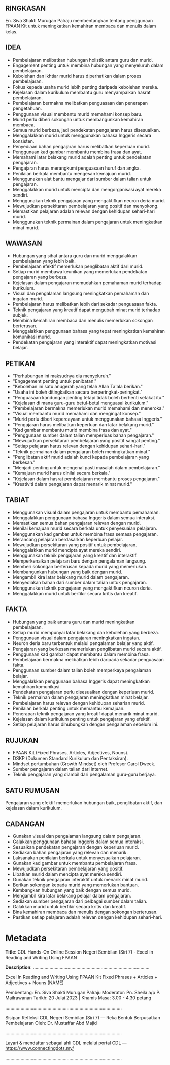## RINGKASAN
En. Siva Shakti Murugan Palraju membentangkan tentang penggunaan FPAAN Kit untuk meningkatkan kemahiran membaca dan menulis dalam kelas.

## IDEA
- Pembelajaran melibatkan hubungan holistik antara guru dan murid.
- Engagement penting untuk membina hubungan yang menyeluruh dalam pembelajaran.
- Kebolehan dan ikhtiar murid harus diperhatikan dalam proses pembelajaran.
- Fokus kepada usaha murid lebih penting daripada kebolehan mereka.
- Kejelasan dalam kurikulum membantu guru menyampaikan hasrat pembelajaran.
- Pembelajaran bermakna melibatkan penguasaan dan penerapan pengetahuan.
- Penggunaan visual membantu murid memahami konsep baru.
- Murid perlu diberi sokongan untuk membangunkan kemahiran membaca.
- Semua murid berbeza, jadi pendekatan pengajaran harus disesuaikan.
- Menggalakkan murid untuk menggunakan bahasa Inggeris secara konsisten.
- Penyediaan bahan pengajaran harus melibatkan keperluan murid.
- Penggunaan kad gambar membantu membina frasa dan ayat.
- Memahami latar belakang murid adalah penting untuk pendekatan pengajaran.
- Pengajaran harus merangkumi penguasaan huruf dan angka.
- Penilaian berkala membantu mengesan kemajuan murid.
- Menggunakan alat bantu mengajar dari sumber dalam talian untuk pengajaran.
- Menggalakkan murid untuk mencipta dan mengorganisasi ayat mereka sendiri.
- Menggunakan teknik pengajaran yang mengaktifkan neuron deria murid.
- Mewujudkan persekitaran pembelajaran yang positif dan menyokong.
- Memastikan pelajaran adalah relevan dengan kehidupan sehari-hari murid.
- Menggunakan teknik permainan dalam pengajaran untuk meningkatkan minat murid.

## WAWASAN
- Hubungan yang sihat antara guru dan murid menggalakkan pembelajaran yang lebih baik.
- Pembelajaran efektif memerlukan penglibatan aktif dari murid.
- Setiap murid membawa keunikan yang memerlukan pendekatan pengajaran yang berbeza.
- Kejelasan dalam pengajaran memudahkan pemahaman murid terhadap kurikulum.
- Visual dan pengalaman langsung meningkatkan pemahaman dan ingatan murid.
- Pembelajaran harus melibatkan lebih dari sekadar penguasaan fakta.
- Teknik pengajaran yang kreatif dapat mengubah minat murid terhadap subjek.
- Membina kemahiran membaca dan menulis memerlukan sokongan berterusan.
- Menggalakkan penggunaan bahasa yang tepat meningkatkan kemahiran komunikasi murid.
- Pendekatan pengajaran yang interaktif dapat meningkatkan motivasi belajar.

## PETIKAN
- "Perhubungan ini maksudnya dia menyeluruh."
- "Engagement penting untuk penibatan."
- "Kebolehan ini satu anugerah yang telah Allah Ta'ala berikan."
- "Usaha ini boleh ditingkatkan secara berperingkat-peringkat."
- "Penguasaan kandungan penting tetapi tidak boleh berhenti setakat itu."
- "Kejelasan di mana guru-guru betul-betul menguasai kurikulum."
- "Pembelajaran bermakna memerlukan murid memahami dan meneroka."
- "Visual membantu murid memahami dan mengingat konsep."
- "Murid perlu diberi kepercayaan untuk menggunakan bahasa Inggeris."
- "Pengajaran harus melibatkan keperluan dan latar belakang murid."
- "Kad gambar membantu murid membina frasa dan ayat."
- "Penggunaan sumber dalam talian memperluas bahan pengajaran."
- "Mewujudkan persekitaran pembelajaran yang positif sangat penting."
- "Setiap pelajaran harus relevan dengan kehidupan sehari-hari."
- "Teknik permainan dalam pengajaran boleh meningkatkan minat."
- "Penglibatan aktif murid adalah kunci kepada pembelajaran yang berkesan."
- "Menjadi penting untuk mengenal pasti masalah dalam pembelajaran."
- "Kemajuan murid harus dinilai secara berkala."
- "Kejelasan dalam hasrat pembelajaran membantu proses pengajaran."
- "Kreativiti dalam pengajaran dapat menarik minat murid."

## TABIAT
- Menggunakan visual dalam pengajaran untuk membantu pemahaman.
- Menggalakkan penggunaan bahasa Inggeris dalam semua interaksi.
- Memastikan semua bahan pengajaran relevan dengan murid.
- Menilai kemajuan murid secara berkala untuk penyesuaian pelajaran.
- Menggunakan kad gambar untuk membina frasa semasa pengajaran.
- Merancang pelajaran berdasarkan keperluan pelajar.
- Mewujudkan persekitaran yang positif untuk pembelajaran.
- Menggalakkan murid mencipta ayat mereka sendiri.
- Menggunakan teknik pengajaran yang kreatif dan interaktif.
- Memperkenalkan pelajaran baru dengan pengalaman langsung.
- Memberi sokongan berterusan kepada murid yang memerlukan.
- Membangunkan hubungan yang baik dengan murid.
- Mengambil kira latar belakang murid dalam pengajaran.
- Menyediakan bahan dari sumber dalam talian untuk pengajaran.
- Menggunakan teknik pengajaran yang mengaktifkan neuron deria.
- Menggalakkan murid untuk berfikir secara kritis dan kreatif.

## FAKTA
- Hubungan yang baik antara guru dan murid meningkatkan pembelajaran.
- Setiap murid mempunyai latar belakang dan kebolehan yang berbeza.
- Penggunaan visual dalam pengajaran meningkatkan ingatan.
- Neuron deria baru terbentuk melalui pengalaman belajar yang aktif.
- Pengajaran yang berkesan memerlukan penglibatan murid secara aktif.
- Penggunaan kad gambar dapat membantu dalam membina frasa.
- Pembelajaran bermakna melibatkan lebih daripada sekadar penguasaan fakta.
- Penggunaan sumber dalam talian boleh memperkaya pengalaman belajar.
- Menggalakkan penggunaan bahasa Inggeris dapat meningkatkan kemahiran komunikasi.
- Pendekatan pengajaran perlu disesuaikan dengan keperluan murid.
- Teknik permainan dalam pengajaran meningkatkan minat belajar.
- Pembelajaran harus relevan dengan kehidupan seharian murid.
- Penilaian berkala penting untuk memantau kemajuan.
- Penerapan teknik pengajaran yang kreatif dapat menarik minat murid.
- Kejelasan dalam kurikulum penting untuk pengajaran yang efektif.
- Setiap pelajaran harus dihubungkan dengan pengalaman sebelum ini.

## RUJUKAN
- FPAAN Kit (Fixed Phrases, Articles, Adjectives, Nouns).
- DSKP (Dokumen Standard Kurikulum dan Pentaksiran).
- Mindset pertumbuhan (Growth Mindset) oleh Profesor Carol Dweck.
- Sumber pengajaran dalam talian dari internet.
- Teknik pengajaran yang diambil dari pengalaman guru-guru berjaya.

## SATU RUMUSAN
Pengajaran yang efektif memerlukan hubungan baik, penglibatan aktif, dan kejelasan dalam kurikulum.

## CADANGAN
- Gunakan visual dan pengalaman langsung dalam pengajaran.
- Galakkan penggunaan bahasa Inggeris dalam semua interaksi.
- Sesuaikan pendekatan pengajaran dengan keperluan murid.
- Sediakan bahan pengajaran yang relevan dan menarik.
- Laksanakan penilaian berkala untuk menyesuaikan pelajaran.
- Gunakan kad gambar untuk membantu pembelajaran frasa.
- Mewujudkan persekitaran pembelajaran yang positif.
- Libatkan murid dalam mencipta ayat mereka sendiri.
- Gunakan teknik pengajaran interaktif untuk menarik minat murid.
- Berikan sokongan kepada murid yang memerlukan bantuan.
- Kembangkan hubungan yang baik dengan semua murid.
- Mengambil kira latar belakang pelajar dalam pengajaran.
- Sediakan sumber pengajaran dari pelbagai sumber dalam talian.
- Galakkan murid untuk berfikir secara kritis dan kreatif.
- Bina kemahiran membaca dan menulis dengan sokongan berterusan.
- Pastikan setiap pelajaran adalah relevan dengan kehidupan sehari-hari.

# Metadata
**Title**: CDL Hands-On Online Session Negeri Sembilan (Siri 7) - Excel in Reading and Writing Using FPAAN

**Description**: ...........................................................................................

Excel In Reading and Writing Using FPAAN Kit Fixed Phrases + Articles + Adjectives + Nouns (NAME)

Pembentang: En. Siva Shakti Murugan Palraju
Moderator: Pn. Sheila a/p P. Mailrawanan
Tarikh: 20 Julai 2023   |   Khamis
Masa: 3.00  - 4.30 petang

...........................................................................................

Sisipan Refleksi CDL Negeri Sembilan (Siri 7) — Reka Bentuk Berpusatkan Pembelajaran
Oleh: Dr. Mustaffar Abd Majid

...........................................................................................

Layari & mendaftar sebagai ahli CDL melalui portal CDL — https://www.connectingdots.my/

...........................................................................................